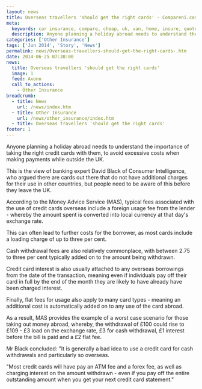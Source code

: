 ```yaml
---
layout: news
title: Overseas travellers 'should get the right cards' - Compareni.com
meta:
  keywords: car insurance, compare, cheap, uk, van, home, insure, quotes, online, comparison, bike, loans, life
  description: Anyone planning a holiday abroad needs to understand the importance of taking the right credit cards with them, to avoid excessive costs when making payments while outside the UK
categories: ['Other Insurance']
tags: ['Jun 2014', 'Story', 'News']
permalink: news/Overseas-travellers-should-get-the-right-cards-.htm
date: 2014-06-25 07:30:00
news:
  title: Overseas travellers 'should get the right cards'
  image: 1
  feed: Axonn
  call_to_actions:
    - Other Insurance
breadcrumb:
  - title: News
    url: /news/index.htm
  - title: Other Insurance
    url: /news/other_insurance/index.htm
  - title: Overseas travellers 'should get the right cards'
footer: 1
---
```


Anyone planning a holiday abroad needs to understand the importance of taking the right credit cards with them, to avoid excessive costs when making payments while outside the UK.

This is the view of&nbsp;banking expert David Black of Consumer Intelligence, who argued there are cards out there that do not have additional charges for their use in other countries, but people need to be aware of this before they leave the UK.

According to the Money Advice Service (MAS), typical fees associated with the use of credit cards overseas include a foreign usage fee from the lender - whereby the amount spent is converted into local currency at that day&#39;s exchange rate.

This can often lead to further costs for the borrower, as most cards include a loading charge of up to three per cent.

Cash withdrawal fees are also relatively commonplace, with between 2.75 to three per cent typically added on to the amount being withdrawn.

Credit card interest is also usually attached to any overseas borrowings from the date of the transaction, meaning even if individuals pay off their card in full by the end of the month they are likely to have already have been charged interest.

Finally, flat fees for usage also apply to many card types - meaning an additional cost is automatically added on to any use of the card abroad.

As a result, MAS provides the example of a worst case scenario for those taking out money abroad, whereby, the withdrawal of &pound;100 could rise to &pound;109 - &pound;3 load on the exchange rate, &pound;3 for cash withdrawal, &pound;1 interest before the bill is paid and a &pound;2 flat fee.

Mr Black concluded: &quot;It is generally a bad idea to use a credit card for cash withdrawals and particularly so overseas.

&quot;Most credit cards will have pay an ATM fee and a forex fee, as well as charging interest on the amount withdrawn - even if you pay off the entire outstanding amount when you get your next credit card statement.&quot;
